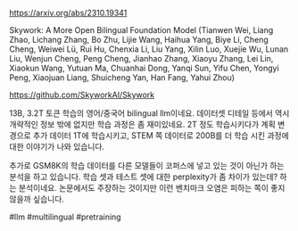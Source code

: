 https://arxiv.org/abs/2310.19341

Skywork: A More Open Bilingual Foundation Model (Tianwen Wei, Liang Zhao, Lichang Zhang, Bo Zhu, Lijie Wang, Haihua Yang, Biye Li, Cheng Cheng, Weiwei Lü, Rui Hu, Chenxia Li, Liu Yang, Xilin Luo, Xuejie Wu, Lunan Liu, Wenjun Cheng, Peng Cheng, Jianhao Zhang, Xiaoyu Zhang, Lei Lin, Xiaokun Wang, Yutuan Ma, Chuanhai Dong, Yanqi Sun, Yifu Chen, Yongyi Peng, Xiaojuan Liang, Shuicheng Yan, Han Fang, Yahui Zhou)

https://github.com/SkyworkAI/Skywork

13B, 3.2T 토큰 학습의 영어/중국어 bilingual llm이네요. 데이터셋 디테일 등에서 역시 개략적인 정보 밖에 없지만 학습 과정은 좀 재미있네요. 2T 정도 학습시키다가 계획 변경으로 추가 데이터 1T에 학습시키고, STEM 쪽 데이터로 200B를 더 학습 시킨 과정에 대한 이야기가 나와 있습니다.

추가로 GSM8K의 학습 데이터를 다른 모델들이 코퍼스에 넣고 있는 것이 아닌가 하는 분석을 하고 있습니다. 학습 셋과 테스트 셋에 대한 perplexity가 좀 차이가 있는데? 하는 분석이네요. 논문에서도 주장하는 것이지만 이런 벤치마크 오염은 피하는 쪽이 좋지 않을까 싶습니다.

#llm #multilingual #pretraining 